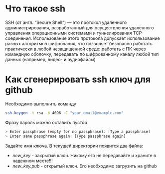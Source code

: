 # Что такое ssh

SSH (от англ. “Secure Shell”) — это протокол удаленного администрирования, разработанный для осуществления удаленного управления операционными системами и туннелирования TCP-соединения. Использование этого протокола допускает использование разных алгоритмов шифрования, что позволяет безопасно работать практически в любой незащищенной среде: работать с ПК через командную оболочку, передавать по шифрованному каналу любой тип данных (например, видео- и аудиофайлы)

#  Как сгенерировать ssh ключ для github

Необходимо выполнить команду
```sh
ssh-keygen -t rsa -b 4096 -C "your_email@example.com"
```

Фразу пароль можно оставить пустой
```sh
> Enter passphrase (empty for no passphrase): [Type a passphrase]
> Enter same passphrase again: [Type passphrase again]
```

Задайте имя ключа. В текущей директории появится два файла:
- *new_key* - закрытый ключ. Никому его не передавайте и храните в надежном месте!!!
- *new_key.pub* - открытый ключ. Его необходимо загрузить на github
